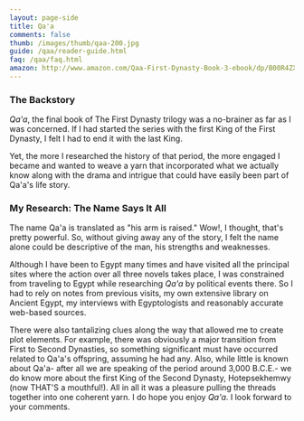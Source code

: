 ```yaml
---
layout: page-side
title: Qa'a
comments: false
thumb: /images/thumb/qaa-200.jpg
guide: /qaa/reader-guide.html
faq: /qaa/faq.html
amazon: http://www.amazon.com/Qaa-First-Dynasty-Book-3-ebook/dp/B00R4ZX7VI/ref=asap_bc?ie=UTF8
---
```

### The Backstory

*Qa'a*, the final book of The First Dynasty trilogy was a no-brainer as far as I was concerned. If I had started the series with the first King of the First Dynasty, I felt I had to end it with the last King. 

Yet, the more I researched the history of that period, the more engaged I became and wanted to weave a yarn that incorporated what we actually know along with the drama and intrigue that could have easily been part of Qa'a's life story.

### My Research: The Name Says It All

The name Qa'a is translated as "his arm is raised." Wow!, I thought, that's pretty powerful. So, without giving away any of the story, I felt the name alone could be descriptive of the man, his strengths and weaknesses. 

Although I have been to Egypt many times and have visited all the principal sites where the action over all three novels takes place, I was constrained from traveling to Egypt while researching *Qa'a* by political events there. So I had to rely on notes from previous visits, my own extensive library on Ancient Egypt, my interviews with Egyptologists and reasonably accurate web-based sources. 

There were also tantalizing clues along the way that allowed me to create plot elements. For example, there was obviously a major transition from First to Second Dynasties, so something significant must have occurred related to Qa'a's offspring, assuming he had any.  Also, while little is known about Qa'a- after all we are speaking of the period around 3,000 B.C.E.- we do know more about the first King of the Second Dynasty, Hotepsekhemwy (now THAT'S a mouthful!). All in all it was a pleasure pulling the threads together into one coherent yarn. I do hope you enjoy *Qa'a*. I look forward to your comments. 

